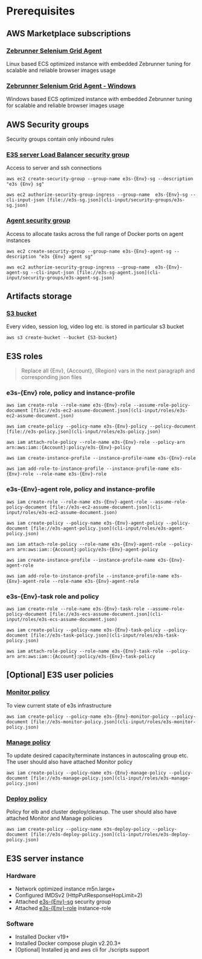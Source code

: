 # Prerequisites

## AWS Marketplace subscriptions

### [Zebrunner Selenium Grid Agent](https://aws.amazon.com/marketplace/pp/prodview-qykvcpnstrlzi?sr=0-2&ref_=beagle&applicationId=AWSMPContessa)
Linux based ECS optimized instance with embedded Zebrunner tuning for scalable and reliable browser images usage

### [Zebrunner Selenium Grid Agent - Windows](https://aws.amazon.com/marketplace/pp/prodview-wmwdyq54i36jy?sr=0-4&ref_=beagle&applicationId=AWSMPContessa)
Windows based ECS optimized instance with embedded Zebrunner tuning for scalable and reliable browser images usage

## AWS Security groups

Security groups contain only inbound rules

### [E3S server Load Balancer security group](cli-input/security-groups/e3s-sg.json)
Access to server and ssh connections

```
aws ec2 create-security-group --group-name e3s-{Env}-sg --description "e3s {Env} sg"
```

```
aws ec2 authorize-security-group-ingress --group-name  e3s-{Env}-sg --cli-input-json [file://e3s-sg.json](cli-input/security-groups/e3s-sg.json)
```

### [Agent security group](cli-input/security-groups/e3s-agent-sg.json)
Access to allocate tasks across the full range of Docker ports on agent instances

```
aws ec2 create-security-group --group-name e3s-{Env}-agent-sg --description "e3s {Env} agent sg"
```

```
aws ec2 authorize-security-group-ingress --group-name  e3s-{Env}-agent-sg --cli-input-json [file://e3s-sg-agent.json](cli-input/security-groups/e3s-agent-sg.json)
```

## Artifacts storage

### [S3 bucket](https://docs.aws.amazon.com/AmazonS3/latest/userguide/create-bucket-overview.html)
Every video, session log, video log etc. is stored in particular s3 bucket

```
aws s3 create-bucket --bucket {S3-bucket}
```

## E3S roles

> Replace all {Env}, {Account}, {Region} vars in the next paragraph and corresponding json files

### e3s-{Env} role, policy and instance-profile 

```
aws iam create-role --role-name e3s-{Env}-role --assume-role-policy-document [file://e3s-ec2-assume-document.json](cli-input/roles/e3s-ec2-assume-document.json)
```

```
aws iam create-policy --policy-name e3s-{Env}-policy --policy-document [file://e3s-policy.json](cli-input/roles/e3s-policy.json)
```

```
aws iam attach-role-policy --role-name e3s-{Env}-role --policy-arn arn:aws:iam::{Account}:policy/e3s-{Env}-policy
```

```
aws iam create-instance-profile --instance-profile-name e3s-{Env}-role
```

```
aws iam add-role-to-instance-profile --instance-profile-name e3s-{Env}-role --role-name e3s-{Env}-role
```

### e3s-{Env}-agent role, policy and instance-profile 

```
aws iam create-role --role-name e3s-{Env}-agent-role --assume-role-policy-document [file://e3s-ec2-assume-document.json](cli-input/roles/e3s-ec2-assume-document.json)
```

```
aws iam create-policy --policy-name e3s-{Env}-agent-policy --policy-document [file://e3s-agent-policy.json](cli-input/roles/e3s-agent-policy.json)
```

```
aws iam attach-role-policy --role-name e3s-{Env}-agent-role --policy-arn arn:aws:iam::{Account}:policy/e3s-{Env}-agent-policy
```

```
aws iam create-instance-profile --instance-profile-name e3s-{Env}-agent-role
```

```
aws iam add-role-to-instance-profile --instance-profile-name e3s-{Env}-agent-role --role-name e3s-{Env}-agent-role
```

### e3s-{Env}-task role and policy

```
aws iam create-role --role-name e3s-{Env}-task-role --assume-role-policy-document [file://e3s-ecs-assume-document.json](cli-input/roles/e3s-ecs-assume-document.json)
```

```
aws iam create-policy --policy-name e3s-{Env}-task-policy --policy-document [file://e3s-task-policy.json](cli-input/roles/e3s-task-policy.json)
```

```
aws iam attach-role-policy --role-name e3s-{Env}-task-role --policy-arn arn:aws:iam::{Account}:policy/e3s-{Env}-task-policy
```

## [Optional] E3S user policies
 
### [Monitor policy](cli-input/roles/e3s-monitor-policy.json)
To view current state of e3s infrastructure

```
aws iam create-policy --policy-name e3s-{Env}-monitor-policy --policy-document [file://e3s-monitor-policy.json](cli-input/roles/e3s-monitor-policy.json)
```

### [Manage policy](cli-input/roles/e3s-manage-policy.json)
To update desired capacity/terminate instances in autoscaling group etc. The user should also have attached Monitor policy

```
aws iam create-policy --policy-name e3s-{Env}-manage-policy --policy-document [file://e3s-manage-policy.json](cli-input/roles/e3s-manage-policy.json)
```

### [Deploy policy](cli-input/roles/e3s-deploy-policy.json)
Policy for elb and cluster deploy/cleanup. The user should also have attached Monitor and Manage policies

```
aws iam create-policy --policy-name e3s-deploy-policy --policy-document [file://e3s-deploy-policy.json](cli-input/roles/e3s-deploy-policy.json)
```

## E3S server instance

### Hardware

* Network optimized instance m5n.large+
* Configured IMDSv2 (HttpPutResponseHopLimit=2)
* Attached [e3s-{Env}-sg](cli-input/security-groups/e3s-sg.json) security group
* Attached [e3s-{Env}-role](cli-input/roles/e3s-policy.json) instance-role

### Software

* Installed Docker v19+
* Installed Docker compose plugin v2.20.3+
* [Optional] Installed jq and aws cli for ./scripts support
